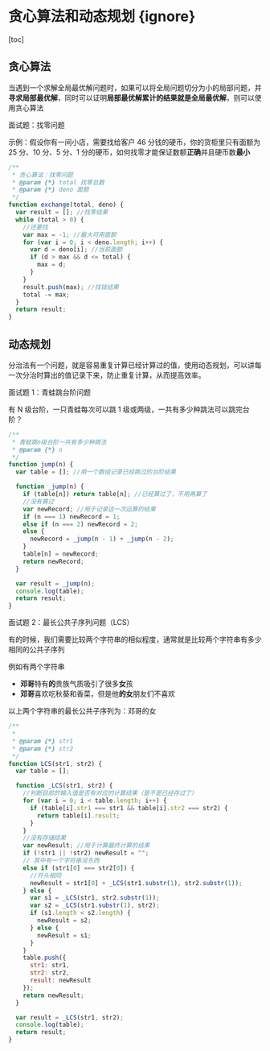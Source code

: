 # 贪心算法和动态规划 {ignore}

[toc]

## 贪心算法

当遇到一个求解全局最优解问题时，如果可以将全局问题切分为小的局部问题，并**寻求局部最优解**，同时可以证明**局部最优解累计的结果就是全局最优解**，则可以使用贪心算法

面试题：找零问题

示例：假设你有一间小店，需要找给客户 46 分钱的硬币，你的货柜里只有面额为 25 分、10 分、5 分、1 分的硬币，如何找零才能保证数额**正确**并且硬币数**最小**

```js
/**
 * 贪心算法：找零问题
 * @param {*} total 找零总数
 * @param {*} deno 面额
 */
function exchange(total, deno) {
  var result = []; //找零结果
  while (total > 0) {
    //还要找
    var max = -1; //最大可用面额
    for (var i = 0; i < deno.length; i++) {
      var d = deno[i]; //当前面额
      if (d > max && d <= total) {
        max = d;
      }
    }
    result.push(max); //找钱结果
    total -= max;
  }
  return result;
}
```

## 动态规划

分治法有一个问题，就是容易重复计算已经计算过的值，使用动态规划，可以讲每一次分治时算出的值记录下来，防止重复计算，从而提高效率。

面试题 1：青蛙跳台阶问题

有 N 级台阶，一只青蛙每次可以跳 1 级或两级，一共有多少种跳法可以跳完台阶？

```js
/**
 * 青蛙跳n级台阶一共有多少种跳法
 * @param {*} n
 */
function jump(n) {
  var table = []; //用一个数组记录已经跳过的台阶结果

  function _jump(n) {
    if (table[n]) return table[n]; //已经算过了，不用再算了
    //没有算过
    var newRecord; //用于记录这一次运算的结果
    if (n === 1) newRecord = 1;
    else if (n === 2) newRecord = 2;
    else {
      newRecord = _jump(n - 1) + _jump(n - 2);
    }
    table[n] = newRecord;
    return newRecord;
  }

  var result = _jump(n);
  console.log(table);
  return result;
}
```

面试题 2：最长公共子序列问题（LCS）

有的时候，我们需要比较两个字符串的相似程度，通常就是比较两个字符串有多少相同的公共子序列

例如有两个字符串

- **邓哥**特有**的**贵族气质吸引了很多**女**孩
- **邓哥**喜欢吃秋葵和香菜，但是他**的女**朋友们不喜欢

以上两个字符串的最长公共子序列为：邓哥的女

```js
/**
 *
 * @param {*} str1
 * @param {*} str2
 */
function LCS(str1, str2) {
  var table = [];

  function _LCS(str1, str2) {
    //判断目前的输入值是否有对应的计算结果（是不是已经存过了）
    for (var i = 0; i < table.length; i++) {
      if (table[i].str1 === str1 && table[i].str2 === str2) {
        return table[i].result;
      }
    }
    //没有存储结果
    var newResult; //用于计算最终计算的结果
    if (!str1 || !str2) newResult = "";
    // 其中有一个字符串没东西
    else if (str1[0] === str2[0]) {
      //开头相同
      newResult = str1[0] + _LCS(str1.substr(1), str2.substr(1));
    } else {
      var s1 = _LCS(str1, str2.substr(1));
      var s2 = _LCS(str1.substr(1), str2);
      if (s1.length < s2.length) {
        newResult = s2;
      } else {
        newResult = s1;
      }
    }
    table.push({
      str1: str1,
      str2: str2,
      result: newResult
    });
    return newResult;
  }

  var result = _LCS(str1, str2);
  console.log(table);
  return result;
}
```
